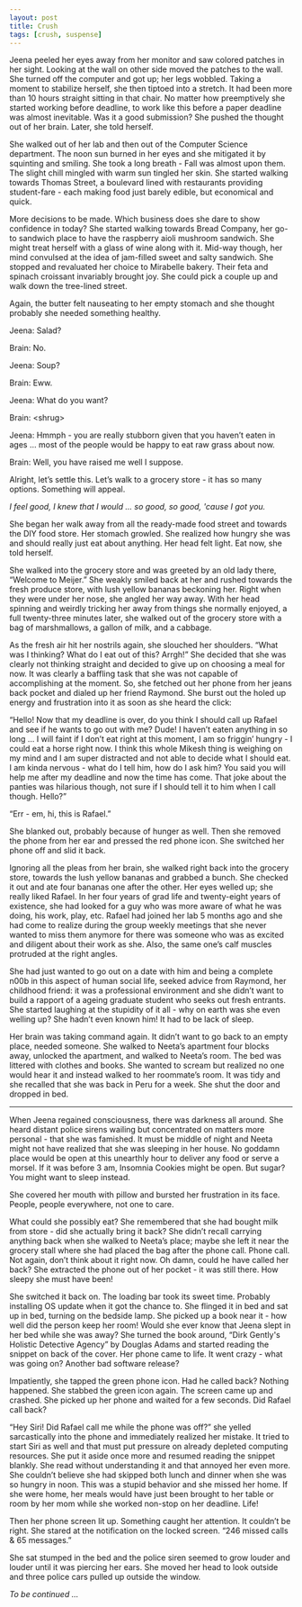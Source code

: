 ```yaml
---
layout: post
title: Crush
tags: [crush, suspense]
---
```


Jeena peeled her eyes away from her monitor and saw colored patches in her sight. Looking at the wall on other side moved the patches to the wall. She turned off the computer and got up; her legs wobbled. Taking a moment to stabilize herself, she then tiptoed into a stretch. It had been more than 10 hours straight sitting in that chair. No matter how preemptively she started working before deadline, to work like this before a paper deadline was almost inevitable. Was it a good submission? She pushed the thought out of her brain. Later, she told herself.

She walked out of her lab and then out of the Computer Science department. The noon sun burned in her eyes and she mitigated it by squinting and smiling. She took a long breath - Fall was almost upon them. The slight chill mingled with warm sun tingled her skin. She started walking towards Thomas Street, a boulevard lined with restaurants providing student-fare - each making food just barely edible, but economical and quick.

More decisions to be made. Which business does she dare to show confidence in today? She started walking towards Bread Company, her go-to sandwich place to have the raspberry aioli mushroom sandwich. She might treat herself with a glass of wine along with it. Mid-way though, her mind convulsed at the idea of jam-filled sweet and salty sandwich. She stopped and revaluated her choice to Mirabelle bakery. Their feta and spinach croissant invariably brought joy. She could pick a couple up and walk down the tree-lined street.

Again, the butter felt nauseating to her empty stomach and she thought probably she needed something healthy. 

Jeena: Salad?

Brain: No.

Jeena: Soup?

Brain: Eww. 

Jeena: What do you want?

Brain: \<shrug\>

Jeena: Hmmph - you are really stubborn given that you haven’t eaten in ages … most of the people would be happy to eat raw grass about now.

Brain: Well, you have raised me well I suppose.

Alright, let’s settle this. Let’s walk to a grocery store - it has so many options. Something will appeal.

<i>I feel good, I knew that I would ... so good, so good, 'cause I got you.</i>

She began her walk away from all the ready-made food street and towards the DIY food store. Her stomach growled. She realized how hungry she was and should really just eat about anything. Her head felt light. Eat now, she told herself.

She walked into the grocery store and was greeted by an old lady there, “Welcome to Meijer.” She weakly smiled back at her and rushed towards the fresh produce store, with lush yellow bananas beckoning her. Right when they were under her nose, she angled her way away. With her head spinning and weirdly tricking her away from things she normally enjoyed, a full twenty-three minutes later, she walked out of the grocery store with a bag of marshmallows, a gallon of milk, and a cabbage.

As the fresh air hit her nostrils again, she slouched her shoulders. “What was I thinking? What do I eat out of this? Arrgh!” She decided that she was clearly not thinking straight and decided to give up on choosing a meal for now. It was clearly a baffling task that she was not capable of accomplishing at the moment. So, she fetched out her phone from her jeans back pocket and dialed up her friend Raymond. She burst out the holed up energy and frustration into it as soon as she heard the click: 

“Hello! Now that my deadline is over, do you think I should call up Rafael and see if he wants to go out with me? Dude! I haven’t eaten anything in so long … I will faint if I don’t eat right at this moment, I am so friggin’ hungry - I could eat a horse right now. I think this whole Mikesh thing is weighing on my mind and I am super distracted and not able to decide what I should eat. I am kinda nervous - what do I tell him, how do I ask him? You said you will help me after my deadline and now the time has come. That joke about the panties was hilarious though, not sure if I should tell it to him when I call though. Hello?”

“Err - em, hi, this is Rafael.”

She blanked out, probably because of hunger as well. Then she removed the phone from her ear and pressed the red phone icon. She switched her phone off and slid it back.

Ignoring all the pleas from her brain, she walked right back into the grocery store, towards the lush yellow bananas and grabbed a bunch. She checked it out and ate four bananas one after the other. Her eyes welled up; she really liked Rafael. In her four years of grad life and twenty-eight years of existence, she had looked for a guy who was more aware of what he was doing, his work, play, etc. Rafael had joined her lab 5 months ago and she had come to realize during the group weekly meetings that she never wanted to miss them anymore for there was someone who was as excited and diligent about their work as she. Also, the same one’s calf muscles protruded at the right angles.

She had just wanted to go out on a date with him and being a complete n00b in this aspect of human social life, seeked advice from Raymond, her childhood friend: it was a professional environment and she didn’t want to build a rapport of a ageing graduate student who seeks out fresh entrants. She started laughing at the stupidity of it all - why on earth was she even welling up? She hadn’t even known him! It had to be lack of sleep.

Her brain was taking command again. It didn’t want to go back to an empty place, needed someone. She walked to Neeta’s apartment four blocks away, unlocked the apartment, and walked to Neeta’s room. The bed was littered with clothes and books. She wanted to scream but realized no one would hear it and instead walked to her roommate’s room. It was tidy and she recalled that she was back in Peru for a week. She shut the door and dropped in bed.

*********

When Jeena regained consciousness, there was darkness all around. She heard distant police sirens wailing but concentrated on matters more personal - that she was famished. It must be middle of night and Neeta might not have realized that she was sleeping in her house. No goddamn place would be open at this unearthly hour to deliver any food or serve a morsel. If it was before 3 am, Insomnia Cookies might be open. But sugar? You might want to sleep instead.

She covered her mouth with pillow and bursted her frustration in its face. People, people everywhere, not one to care.

What could she possibly eat? She remembered that she had bought milk from store - did she actually bring it back? She didn’t recall carrying anything back when she walked to Neeta’s place; maybe she left it near the grocery stall where she had placed the bag after the phone call. Phone call. Not again, don’t think about it right now. Oh damn, could he have called her back? She extracted the phone out of her pocket - it was still there. How sleepy she must have been!

She switched it back on. The loading bar took its sweet time. Probably installing OS update when it got the chance to. She flinged it in bed and sat up in bed, turning on the bedside lamp. She picked up a book near it - how well did the person keep her room! Would she ever know that Jeena slept in her bed while she was away? She turned the book around, “Dirk Gently's Holistic Detective Agency” by Douglas Adams and started reading the snippet on back of the cover. Her phone came to life. It went crazy - what was going on? Another bad software release?

Impatiently, she tapped the green phone icon. Had he called back? Nothing happened. She stabbed the green icon again. The screen came up and crashed. She picked up her phone and waited for a few seconds. Did Rafael call back?

“Hey Siri! Did Rafael call me while the phone was off?” she yelled sarcastically into the phone and immediately realized her mistake. It tried to start Siri as well and that must put pressure on already depleted computing resources. She put it aside once more and resumed reading the snippet blankly. She read without understanding it and that annoyed her even more. She couldn’t believe she had skipped both lunch and dinner when she was so hungry in noon. This was a stupid behavior and she missed her home. If she were home, her meals would have just been brought to her table or room by her mom while she worked non-stop on her deadline. Life!

Then her phone screen lit up. Something caught her attention. It couldn’t be right. She stared at the notification on the locked screen. “246 missed calls & 65 messages.”

She sat stumped in the bed and the police siren seemed to grow louder and louder until it was piercing her ears. She moved her head to look outside and three police cars pulled up outside the window.

<i>To be continued ... </i>
